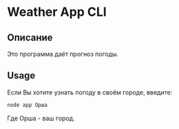 # Weather App CLI

## Описание
Это программа даёт прогноз погоды.

## Usage
Если Вы хотите узнать погоду в своём городе, введите:

```bash 
node app Орша
```
Где Орша - ваш город.